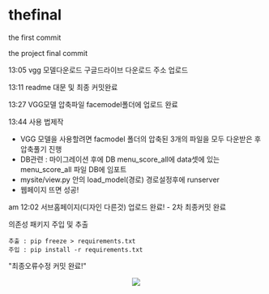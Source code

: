 # thefinal

the first commit

the project final commit

13:05 vgg 모델다운로드 구글드라이브 다운로드 주소 업로드

13:11 readme 대문 및 최종 커밋완료

13:27 VGG모델 압축파일 facemodel폴더에 업로드 완료

13:44 사용 법제작

- VGG 모델을 사용할려면 facmodel 폴더의 압축된 3개의 파일을 모두 다운받은 후
  압축풀기 진행
- DB관련 : 마이그레이션 후에 DB menu_score_all에 data셋에 있는 menu_score_all
  파일 DB에 임포트
- mysite/view.py 안의 load_model(경로) 경로설정후에 runserver
- 웹페이지 뜨면 성공!

am 12:02 서브홈페이지(디자인 다른것) 업로드 완료! - 2차 최종커밋 완료

의존성 패키지 주입 및 추출

    추출 : pip freeze > requirements.txt
    주입 : pip install -r requirements.txt


"최종오류수정 커밋 완료!"

<p align="center">
<img src="https://user-images.githubusercontent.com/116532192/207770570-598907fe-0c10-4dfd-bc62-a802c53eccdf.gif">
  </p>


